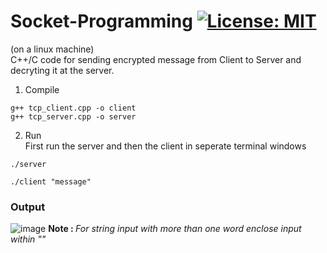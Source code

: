 # Socket-Programming [![License: MIT](https://img.shields.io/badge/License-MIT-yellow.svg)](https://opensource.org/licenses/MIT)
(on a linux machine)<br>
C++/C code for sending encrypted message from Client to Server and decryting it at the server.
1. Compile
 ```
 g++ tcp_client.cpp -o client
 g++ tcp_server.cpp -o server
 ```
2. Run<br>
 First run the server and then the client in seperate terminal windows
 ```
 ./server
 ```
 ```
 ./client "message"
 ```
  ### Output
![image](https://user-images.githubusercontent.com/55306738/134533789-fe4a6e70-e214-4620-aa10-99d2974b6bb2.png)
<b>Note : </b><i>For string input with more than one word enclose input within ""</i>
